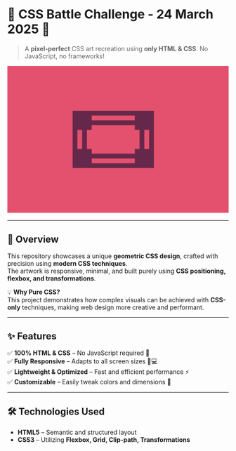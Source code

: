 # 🎨 CSS Battle Challenge - 24 March 2025 🎯  

> A **pixel-perfect** CSS art recreation using **only HTML & CSS**. No JavaScript, no frameworks!  

![CSS Battle Preview](preview.png)  

---  

## 🎨 Overview  
This repository showcases a unique **geometric CSS design**, crafted with precision using **modern CSS techniques**.  
The artwork is responsive, minimal, and built purely using **CSS positioning, flexbox, and transformations**.  

💡 **Why Pure CSS?**  
This project demonstrates how complex visuals can be achieved with **CSS-only** techniques, making web design more creative and performant.  

---  

## ✨ Features  
✅ **100% HTML & CSS** – No JavaScript required 🚀  
✅ **Fully Responsive** – Adapts to all screen sizes 📱💻  
✅ **Lightweight & Optimized** – Fast and efficient performance ⚡  
✅ **Customizable** – Easily tweak colors and dimensions 🎨  

---  

## 🛠️ Technologies Used  
- **HTML5** – Semantic and structured layout  
- **CSS3** – Utilizing **Flexbox, Grid, Clip-path, Transformations** 
